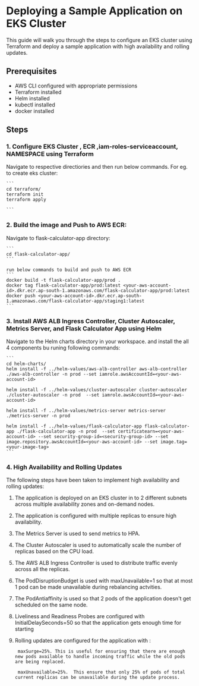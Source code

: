 # Deploying a Sample Application on EKS Cluster

This guide will walk you through the steps to configure an EKS cluster using Terraform and deploy a sample application with high availability and rolling updates.

## Prerequisites

- AWS CLI configured with appropriate permissions
- Terraform installed
- Helm installed
- kubectl installed
- docker installed

## Steps

### 1. Configure EKS Cluster , ECR ,iam-roles-serviceaccount, NAMESPACE using Terraform

Navigate to respective directiories and then run below commands. For eg. to create eks cluster:

    ```
    cd terraform/
    terraform init
    terraform apply

    ```

### 2. Build the image and Push  to AWS ECR:

Navigate to flask-calculator-app directory:
    
    ```
    cd flask-calculator-app/
    ```
    
    run below commands to build and push to AWS ECR
    ```
    docker build -t flask-calculator-app/prod .
    docker tag flask-calculator-app/prod:latest <your-aws-account-id>.dkr.ecr.ap-south-1.amazonaws.com/flask-calculator-app/prod:latest
    docker push <your-aws-account-id>.dkr.ecr.ap-south-1.amazonaws.com/flask-calculator-app/staging1:latest
    ```

### 3. Install AWS ALB Ingress Controller, Cluster Autoscaler, Metrics Server, and Flask Calculator App using Helm


Navigate to the Helm charts directory in your workspace. and install the all 4 components bu runing following commands:

    ```
    cd helm-charts/
    helm install -f ../helm-values/aws-alb-controller aws-alb-controller ./aws-alb-controller -n prod --set iamrole.awsAccountId=<your-aws-account-id>
    
    helm install -f ../helm-values/cluster-autoscaler cluster-autoscaler ./cluster-autoscaler -n prod  --set iamrole.awsAccountId=<your-aws-account-id>

    helm install -f ../helm-values/metrics-server metrics-server ./metrics-server -n prod

    helm install -f ../helm-values/flask-calculator-app flask-calculator-app ./flask-calculator-app -n prod  --set certificatearn=<your-aws-account-id> --set security-group-id=<security-group-id> --set image.repository.awsAccountId=<your-aws-account-id> --set image.tag=<your-image-tag>
    ```

### 4. High Availability and Rolling Updates

The following steps have been taken to implement high availability and rolling updates:

1. The application is deployed on an EKS cluster in to 2 different subnets across multiple availability zones and on-demand nodes.
2. The application is configured with multiple replicas to ensure high availability.
3. The Metrics Server is used to send metrics to HPA.
4. The Cluster Autoscaler is used to automatically scale the number of replicas based on the CPU load.
5. The AWS ALB Ingress Controller is used to distribute traffic evenly across all the replicas.
6. The PodDisruptionBudget is used with maxUnavailable=1 so that at most 1 pod can be made unavailable during rebalancing actvities.
7. The PodAntiaffinity is used so that 2 pods of the application doesn't get scheduled on the same node.
8. Liveliness and Readiness Probes are configured with InitialDelaySeconds=50 so that the application gets enough time for starting

9. Rolling updates are configured for the application with :
   
        maxSurge=25%. This is useful for ensuring that there are enough new pods available to handle incoming traffic while the old pods are being replaced.

        maxUnavailable=25%.  This ensure that only 25% of pods of total current replicas can be unavailable during the update process.
